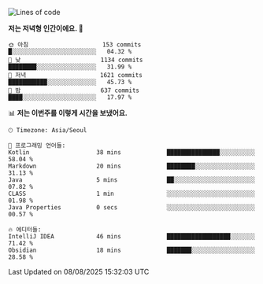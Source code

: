   <!--START_SECTION:waka-->
![Lines of code](https://img.shields.io/badge/%EC%A0%80%EB%8A%94%20%EC%97%AC%ED%83%9C%EA%B9%8C%EC%A7%80%20-1.9%20million%20%EC%A4%84%EC%9D%98%20%EC%BD%94%EB%93%9C%EB%A5%BC%20%EC%9E%91%EC%84%B1%ED%96%88%EC%96%B4%EC%9A%94.-blue)

**저는 저녁형 인간이에요. 🦉** 

```text
🌞 아침                     153 commits         █░░░░░░░░░░░░░░░░░░░░░░░░   04.32 % 
🌆 낮　                     1134 commits        ████████░░░░░░░░░░░░░░░░░   31.99 % 
🌃 저녁                     1621 commits        ███████████░░░░░░░░░░░░░░   45.73 % 
🌙 밤　                     637 commits         ████░░░░░░░░░░░░░░░░░░░░░   17.97 % 
```


📊 **저는 이번주를 이렇게 시간을 보냈어요.** 

```text
🕑︎ Timezone: Asia/Seoul

💬 프로그래밍 언어들: 
Kotlin                   38 mins             ███████████████░░░░░░░░░░   58.04 % 
Markdown                 20 mins             ████████░░░░░░░░░░░░░░░░░   31.13 % 
Java                     5 mins              ██░░░░░░░░░░░░░░░░░░░░░░░   07.82 % 
CLASS                    1 min               ░░░░░░░░░░░░░░░░░░░░░░░░░   01.98 % 
Java Properties          0 secs              ░░░░░░░░░░░░░░░░░░░░░░░░░   00.57 % 

🔥 에디터들: 
IntelliJ IDEA            46 mins             ██████████████████░░░░░░░   71.42 % 
Obsidian                 18 mins             ███████░░░░░░░░░░░░░░░░░░   28.58 % 
```


 Last Updated on 08/08/2025 15:32:03 UTC
<!--END_SECTION:waka-->
